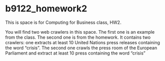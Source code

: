 # b9122_homework2
This is space is for Computing for Business class, HW2.

You will find two web crawlers in this space. The first one is an example from the class. The second one is from the homework. It contains two crawlers:  one extracts at least 10 United Nations press releases containing the word “crisis”. The second one crawls the press room of the European Parliament and extract at least 10 press containing the word “crisis” 
